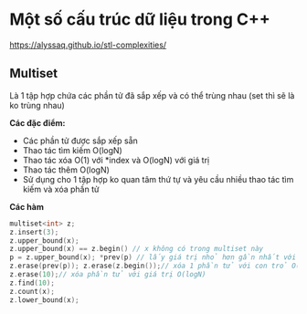 # Một số cấu trúc dữ liệu trong C++
https://alyssaq.github.io/stl-complexities/
## Multiset

Là 1 tập hợp chứa các phần tử đã sắp xếp và có thể trùng nhau (set thì sẽ là ko trùng nhau)

**Các đặc điểm:**
* Các phần tử được sắp xếp sẵn
* Thao tác tìm kiếm O(logN)
* Thao tác xóa O(1) với *index và O(logN) với giá trị
* Thao tác thêm O(logN)
* Sử dụng cho 1 tập hợp ko quan tâm thứ tự và yêu cầu nhiều thao tác tìm kiếm và xóa phần tử 

**Các hàm**
```c++
multiset<int> z;
z.insert(3);
z.upper_bound(x);
z.upper_bound(x) == z.begin() // x không có trong multiset này
p = z.upper_bound(x); *prev(p) // lấy giá trị nhỏ hơn gần nhất với x. {1,5,9} x = 3 -> *prev(p) = 1
z.erase(prev(p)); z.erase(z.begin());// xóa 1 phần tử với con trỏ O(1)
z.erase(10);// xóa phần tử với giá trị O(logN)
z.find(10);
z.count(x);
z.lower_bound(x);
```
